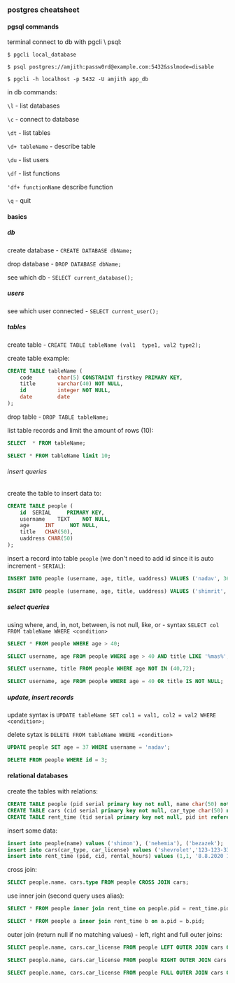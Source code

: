 ### postgres cheatsheet

#### pgsql commands

terminal connect to db with pgcli \ psql:
``` 
$ pgcli local_database

$ psql postgres://amjith:passw0rd@example.com:5432&sslmode=disable

$ pgcli -h localhost -p 5432 -U amjith app_db
```

in db commands:

`\l` - list databases

`\c` - connect to database

`\dt` - list tables

`\d+ tableName` - describe table

`\du` - list users 

`\df` - list functions

`'df+ functionName` describe function

`\q` - quit

#### basics

##### db

create database - ```CREATE DATABASE dbName;``` 

drop database - ```DROP DATABASE dbName;```

see which db - ```SELECT current_database();```

##### users

see which user connected - ```SELECT current_user();```

##### tables

create table - ```CREATE TABLE tableName (val1  type1, val2 type2);```

create table example:
``` SQL
CREATE TABLE tableName (
    code        char(5) CONSTRAINT firstkey PRIMARY KEY,
    title       varchar(40) NOT NULL,
    id          integer NOT NULL,
    date        date
);
```

drop table - ```DROP TABLE tableName;```

list table records and limit the amount of rows (10):

``` SQL
SELECT  * FROM tableName;

SELECT * FROM tableName limit 10;
```

###### insert queries

create the table to insert data to:
``` SQL
CREATE TABLE people (
    id  SERIAL     PRIMARY KEY,
    username    TEXT    NOT NULL,
    age     INT     NOT NULL,
    title   CHAR(50),
    uaddress CHAR(50)
);
```

insert a record into table `people` (we don't need to add id since it is auto increment - `SERIAL`):

``` SQL
INSERT INTO people (username, age, title, uaddress) VALUES ('nadav', 36, 'devops', 'nakatomi plaza | john mclain 12');

INSERT INTO people (username, age, title, uaddress) VALUES ('shimrit', 42, 'mashachnaasa', 'beersheva'), ('yoram', 72, 'gizbar', 'sde-nehemia'), ('ishtvan', 40, 'midfield', 'beitar');
```

##### select queries

using where, and, in, not, between, is not null, like, or - syntax ```SELECT col FROM tableName WHERE <condition>```

``` SQL
SELECT * FROM people WHERE age > 40;

SELECT username, age FROM people WHERE age > 40 AND title LIKE '%mas%';

SELECT username, title FROM people WHERE age NOT IN (40,72);

SELECT username, age FROM people WHERE age = 40 OR title IS NOT NULL;
```

##### update, insert records

update syntax is ```UPDATE tableName SET col1 = val1, col2 = val2 WHERE <condition>;```

delete sytax is ```DELETE FROM tableName WHERE <condition>```

``` SQL
UPDATE people SET age = 37 WHERE username = 'nadav';

DELETE FROM people WHERE id = 3;
```

#### relational databases
create the tables with relations:
``` SQL
CREATE TABLE people (pid serial primary key not null, name char(50) not null);
CREATE TABLE cars (cid serial primary key not null, car_type char(50) not null, car_license text not null);
CREATE TABLE rent_time (tid serial primary key not null, pid int references people(pid), cid int references cars(cid), rental_hours char(50));
```
insert some data:
``` SQL
insert into people(name) values ('shimon'), ('nehemia'), ('bezazek');
insert into cars(car_type, car_license) values ('shevrolet','123-123-33'), ('renault', '123-124-44');
insert into rent_time (pid, cid, rental_hours) values (1,1, '8.8.2020 17:00 - 12.8.2020 18:00'), (2,1, '20.7.2020 11:00 - 22.7.2020 17:00');
```

cross join:

``` SQL
SELECT people.name. cars.type FROM people CROSS JOIN cars;
```

use inner join (second query uses alias):
``` SQL
SELECT * FROM people inner join rent_time on people.pid = rent_time.pid;

SELECT * FROM people a inner join rent_time b on a.pid = b.pid;
```

outer join (return null if no matching values) - left, right and full outer joins:
``` SQL
SELECT people.name, cars.car_license FROM people LEFT OUTER JOIN cars ON people.pid = cars.cid;

SELECT people.name, cars.car_license FROM people RIGHT OUTER JOIN cars ON people.pid = cars.cid;

SELECT people.name, cars.car_license FROM people FULL OUTER JOIN cars ON people.pid = cars.cid;
```
